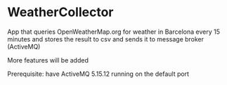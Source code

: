 # WeatherCollector
App that queries OpenWeatherMap.org for weather in Barcelona every 15 minutes and stores the result to csv and sends it to message broker (ActiveMQ)

More features will be added


Prerequisite: have ActiveMQ 5.15.12 running on the default port
